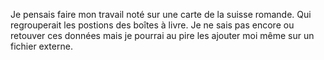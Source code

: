 Je pensais faire mon travail noté sur une carte de la suisse romande. Qui regrouperait les postions des boîtes à livre. 
Je ne sais pas encore ou retouver ces données mais je pourrai au pire les ajouter moi même sur un fichier externe.
